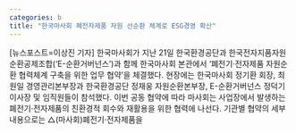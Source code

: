 ```yaml
---
categories: b
title: "한국마사회 폐전자제품 자원 선순환 체계로 ESG경영 확산"
---
```

[뉴스포스트=이상진 기자] 한국마사회가 지난 21일 한국환경공단과 한국전자지품자원순환공제조합(‘E-순환거버넌스’)과 함께 한국마사회 본관에서 ‘폐전기‧전자제품 자원순환 협력체계 구축을 위한 업무 협약’을 체결했다. 현장에는 한국마사회 정기환 회장, 최원일 경영관리본부장과 한국환경공단 정재웅 자원순환본부장, E-순환거버넌스 정덕기 이사장 및 임직원들이 참석했다. 이번 공동 협약에 따라 마사회는 사업장에서 발생하는 폐전기·전자제품의 친환경적 회수와 재활용을 위한 협력에 나선다. 기관별 협약의 세부 내용으로는 △(마사회)폐전기·전자제품을